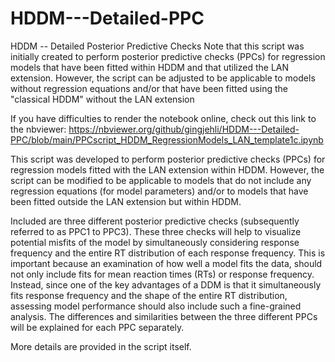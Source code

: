 # HDDM---Detailed-PPC
HDDM -- Detailed Posterior Predictive Checks
Note that this script was initially created to perform posterior predictive checks (PPCs) for regression models that have been fitted within HDDM and that utilized the LAN extension. However, the script can be adjusted to be applicable to models without regression equations and/or that have been fitted using the "classical HDDM" without the LAN extension


If you have difficulties to render the notebook online, check out this link to the nbviewer: 
https://nbviewer.org/github/gingjehli/HDDM---Detailed-PPC/blob/main/PPCscript_HDDM_RegressionModels_LAN_template1c.ipynb


This script was developed to perform posterior predictive checks (PPCs) for regression models fitted with the LAN extension within HDDM. However, the script can be modified to be applicable to models that do not include any regression equations (for model parameters) and/or to models that have been fitted outside the LAN extension but within HDDM.

Included are three different posterior predictive checks (subsequently referred to as PPC1 to PPC3). These three checks will help to visualize potential misfits of the model by simultaneously considering response frequency and the entire RT distribution of each response frequency. This is important because an examination of how well a model fits the data, should not only include fits for mean reaction times (RTs) or response frequency. Instead, since one of the key advantages of a DDM is that it simultaneously fits response frequency and the shape of the entire RT distribution, assessing model performance should also include such a fine-grained analysis. The differences and similarities between the three different PPCs will be explained for each PPC separately.

More details are provided in the script itself.
